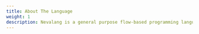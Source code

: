 ```yaml
---
title: About The Language
weight: 1
description: Nevalang is a general purpose flow-based programming language with static structural typing that compiles to machine code and Go and designed with visual programming in mind.
---
```

